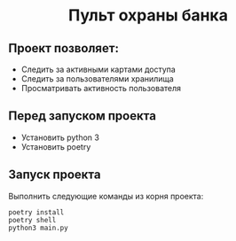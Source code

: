 <h1 align="center">Пульт охраны банка</h1>

## Проект позволяет:
- Следить за активными картами доступа
- Следить за пользователями хранилища
- Просматривать активность пользователя

## Перед запуском проекта
- Установить python 3
- Установить poetry

## Запуск проекта
Выполнить следующие команды из корня проекта:
```
poetry install
poetry shell
python3 main.py
```